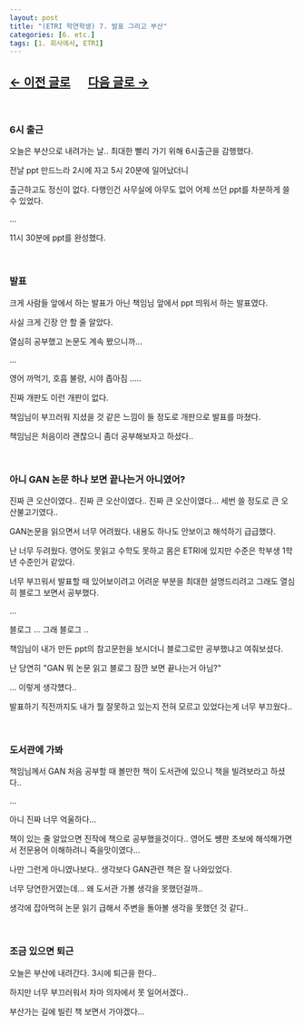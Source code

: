 ```yaml
---
layout: post
title: "(ETRI 학연학생) 7. 발표 그리고 부산"
categories: [6. etc.]
tags: [1. 회사에서, ETRI]
---
```


## [←  이전 글로](https://maizer2.github.io/회사에서/2022/03/09/(ETRI-학연학생)-6.-휴일에는-수업과-논문.html) 　 [다음 글로 →](https://maizer2.github.io/회사에서/2022/03/14/(ETRI-학연학생)-8.-Abstract만-읽은-나.html)

<br/>

### 6시 출근

오늘은 부산으로 내려가는 날.. 최대한 빨리 가기 위해 6시출근을 감행했다.

전날 ppt 만드느라 2시에 자고 5시 20분에 일어났더니

출근하고도 정신이 없다. 다행인건 사무실에 아무도 없어 어제 쓰던 ppt를 차분하게 쓸 수 있었다.

...

11시 30분에 ppt를 완성했다.

<br/>

### 발표

크게 사람들 앞에서 하는 발표가 아닌 책임님 앞에서 ppt 띄워서 하는 발표였다.

사실 크게 긴장 안 할 줄 알았다.

열심히 공부했고 논문도 계속 봤으니까...

...

영어 까먹기, 호흡 불량, 시야 좁아짐 .....

진짜 개판도 이런 개판이 없다.

책임님이 부끄러워 지셨을 것 같은 느낌이 들 정도로 개판으로 발표를 마쳤다.

책임님은 처음이라 괜찮으니 좀더 공부해보자고 하셨다..


<br/>

### 아니 GAN 논문 하나 보면 끝나는거 아니였어?

진짜 큰 오산이였다.. 진짜 큰 오산이였다.. 진짜 큰 오산이였다... 세번 쓸 정도로 큰 오산불고기였다..

GAN논문을 읽으면서 너무 어려웠다. 내용도 하나도 안보이고 해석하기 급급했다.

난 너무 두려웠다. 영어도 못읽고 수학도 못하고 몸은 ETRI에 있지만 수준은 학부생 1학년 수준인거 같았다.

너무 부끄워서 발표할 때 있어보이려고 어려운 부분을 최대한 설명드리려고 그래도 열심히 블로그 보면서 공부했다.

...

블로그  ... 그래 블로그 ..

책임님이 내가 만든 ppt의 참고문헌을 보시더니 블로그로만 공부했냐고 여줘보셨다.

난 당연히 "GAN 뭐 논문 읽고 블로그 잠깐 보면 끝나는거 아님?"

... 이렇게 생각헀다..

발표하기 직전까지도 내가 뭘 잘못하고 있는지 전혀 모르고 있었다는게 너무 부끄웠다..


<br/>

### 도서관에 가봐

책임님께서 GAN 처음 공부할 때 볼만한 책이 도서관에 있으니 책을 빌려보라고 하셨다..

...

아니 진짜 너무 억울하다...

책이 있는 줄 알았으면 진작에 책으로 공부했을것이다.. 영어도 썡판 초보에 해석해가면서 전문용어 이해하려니 죽을맛이였다...

나만 그런게 아니였나보다.. 생각보다 GAN관련 책은 잘 나와있었다.

너무 당연한거였는데... 왜 도서관 가볼 생각을 못했던걸까..

생각에 잡아먹혀 논문 읽기 급해서 주변을 돌아볼 생각을 못했던 것 같다..


<br/>

### 조금 있으면 퇴근

오늘은 부산에 내려간다. 3시에 퇴근을 한다..

하지만 너무 부끄러워서 차마 의자에서 못 일어서겠다..

부산가는 길에 빌린 책 보면서 가야겠다...

